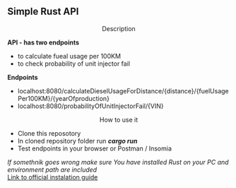 ## Simple Rust API

<p align="center">Description</p>

**API - has two endpoints**
- to calculate fueal usage per 100KM
- to check probability of unit injector fail

**Endpoints**
 - localhost:8080/calculateDieselUsageForDistance/{distance}/{fuelUsagePer100KM}/{yearOfproduction}
 - localhost:8080/probabilityOfUnitInjectorFail/{VIN}


<p align="center">How to use it</p>

 - Clone this reposotory
 - In cloned repository folder run ***cargo run***
 - Test endpoints in your browser or Postman / Insomia

*If somethnik goes wrong make sure You have installed Rust on your PC and environment path are included*  
[Link to official instalation guide](https://www.rust-lang.org/tools/install)
